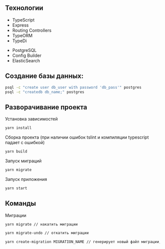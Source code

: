 ## Технологии

* TypeScript
* Express
* Routing Controllers
* TypeORM
* TypeDi

- PostgreSQL
- Config Builder
- ElasticSearch

## Создание базы данных:

```sh
psql -c "create user db_user with password 'db_pass'" postgres
psql -c "createdb db_name;" postgres
```
## Разворачивание проекта

Установка зависимостей

```sh
yarn install
```
Сборка проекта (при наличии ошибок tslint и компиляции typescript падает с ошибкой)

```sh
yarn build
```

Запуск миграций

```sh
yarn migrate
```

Запуск приложения
```sh
yarn start
```

## Команды

Миграции

```sh
yarn migrate // накатить миграции

yarn migrate-undo // откатить миграции

yarn create-migration MIGRATION_NAME // генерирует новый файл миграции, должен запускаться из той директории, где нужно сгенерировать файл миграции
```